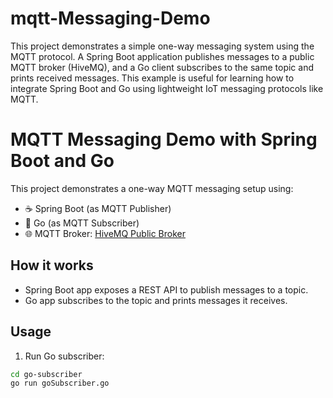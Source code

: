 # mqtt-Messaging-Demo
This project demonstrates a simple one-way messaging system using the MQTT protocol. A Spring Boot application publishes messages to a public MQTT broker (HiveMQ), and a Go client subscribes to the same topic and prints received messages. This example is useful for learning how to integrate Spring Boot and Go using lightweight IoT messaging protocols like MQTT.
# MQTT Messaging Demo with Spring Boot and Go

This project demonstrates a one-way MQTT messaging setup using:
- ☕ Spring Boot (as MQTT Publisher)
- 🐹 Go (as MQTT Subscriber)
- 🌐 MQTT Broker: [HiveMQ Public Broker](https://www.hivemq.com/public-mqtt-broker/)

## How it works

- Spring Boot app exposes a REST API to publish messages to a topic.
- Go app subscribes to the topic and prints messages it receives.

## Usage

1. Run Go subscriber:
```bash
cd go-subscriber
go run goSubscriber.go

